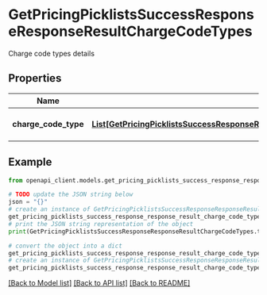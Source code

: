 # GetPricingPicklistsSuccessResponseResponseResultChargeCodeTypes

Charge code types details

## Properties

Name | Type | Description | Notes
------------ | ------------- | ------------- | -------------
**charge_code_type** | [**List[GetPricingPicklistsSuccessResponseResponseResultChargeCodeTypesChargeCodeTypeInner]**](GetPricingPicklistsSuccessResponseResponseResultChargeCodeTypesChargeCodeTypeInner.md) | List of charge code types | [optional] 

## Example

```python
from openapi_client.models.get_pricing_picklists_success_response_response_result_charge_code_types import GetPricingPicklistsSuccessResponseResponseResultChargeCodeTypes

# TODO update the JSON string below
json = "{}"
# create an instance of GetPricingPicklistsSuccessResponseResponseResultChargeCodeTypes from a JSON string
get_pricing_picklists_success_response_response_result_charge_code_types_instance = GetPricingPicklistsSuccessResponseResponseResultChargeCodeTypes.from_json(json)
# print the JSON string representation of the object
print(GetPricingPicklistsSuccessResponseResponseResultChargeCodeTypes.to_json())

# convert the object into a dict
get_pricing_picklists_success_response_response_result_charge_code_types_dict = get_pricing_picklists_success_response_response_result_charge_code_types_instance.to_dict()
# create an instance of GetPricingPicklistsSuccessResponseResponseResultChargeCodeTypes from a dict
get_pricing_picklists_success_response_response_result_charge_code_types_from_dict = GetPricingPicklistsSuccessResponseResponseResultChargeCodeTypes.from_dict(get_pricing_picklists_success_response_response_result_charge_code_types_dict)
```
[[Back to Model list]](../README.md#documentation-for-models) [[Back to API list]](../README.md#documentation-for-api-endpoints) [[Back to README]](../README.md)


